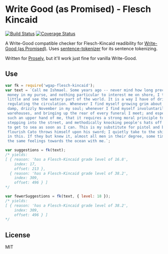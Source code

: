 # Write Good (as Promised) - Flesch Kincaid

[![Build Status](https://travis-ci.org/noahlange/wgap-flesch-kincaid.svg?branch=master)](https://travis-ci.org/noahlange/wgap-flesch-kincaid)
[![Coverage Status](https://coveralls.io/repos/noahlange/wgap-flesch-kincaid/badge.svg?branch=master&service=github)](https://coveralls.io/github/noahlange/wgap-flesch-kincaid?branch=master)

A Write-Good compatible checker for Flesch-Kincaid readibility for [Write-Good (as Promised)](https://github.com/noahlange/write-good-as-promised).
Uses [sentence-tokenizer](https://github.com/parmentf/node-sentence-tokenizer)
for its sentence tokenizing.

Written for [Prosely](https://github.com/noahlange/prosely), but it'll work just
fine for vanilla Write-Good.

## Use
```javascript
var fk = require('wgap-flesch-kincaid');
var text = `Call me Ishmael. Some years ago -- never mind how long precisely -- having little or no
 money in my purse, and nothing particular to interest me on shore, I thought I would sail about a 
 little and see the watery part of the world. It is a way I have of driving off the spleen, and 
 regulating the circulation. Whenever I find myself growing grim about the mouth; whenever it is a 
 damp, drizzly November in my soul; whenever I find myself involuntarily pausing before coffin 
 warehouses, and bringing up the rear of every funeral I meet; and especially whenever my hypos get 
 such an upper hand of me, that it requires a strong moral principle to prevent me from deliberately 
 stepping into the street, and methodically knocking people's hats off -- then, I account it high time 
 to get to sea as soon as I can. This is my substitute for pistol and ball. With a philosophical 
 flourish Cato throws himself upon his sword; I quietly take to the ship. There is nothing surprising 
 in this. If they but knew it, almost all men in their degree, some time or other, cherish very nearly 
 the same feelings towards the ocean with me.`;

var suggestions = fk(text);
/* yields:
[ { reason: 'has a Flesch-Kincaid grade level of 16.8',
    index: 17,
    offset: 213 },
  { reason: 'has a Flesch-Kincaid grade level of 38.2',
    index: 309,
    offset: 496 } ]
*/

var fewerSuggestions = fk(text, { level: 18 });
/* yields: 
[ { reason: 'has a Flesch-Kincaid grade level of 38.2',
    index: 309,
    offset: 496 } ]
*/

```

## License
MIT